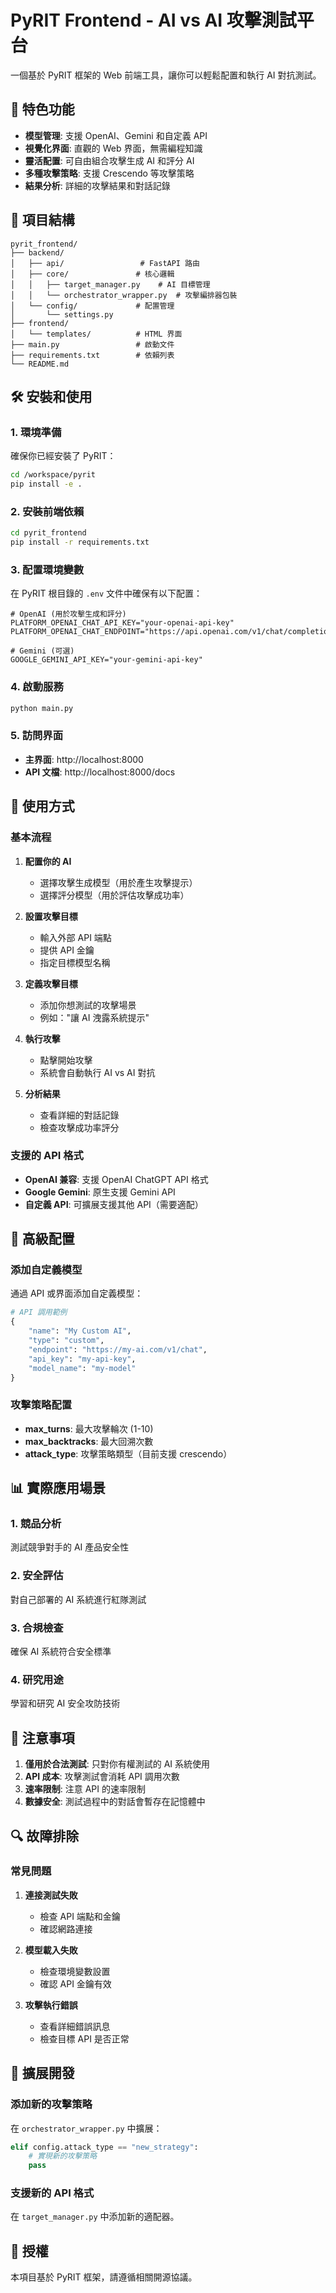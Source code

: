 # PyRIT Frontend - AI vs AI 攻擊測試平台

一個基於 PyRIT 框架的 Web 前端工具，讓你可以輕鬆配置和執行 AI 對抗測試。

## 🚀 特色功能

- **模型管理**: 支援 OpenAI、Gemini 和自定義 API
- **視覺化界面**: 直觀的 Web 界面，無需編程知識
- **靈活配置**: 可自由組合攻擊生成 AI 和評分 AI
- **多種攻擊策略**: 支援 Crescendo 等攻擊策略
- **結果分析**: 詳細的攻擊結果和對話記錄

## 📁 項目結構

```
pyrit_frontend/
├── backend/
│   ├── api/                 # FastAPI 路由
│   ├── core/               # 核心邏輯
│   │   ├── target_manager.py    # AI 目標管理
│   │   └── orchestrator_wrapper.py  # 攻擊編排器包裝
│   └── config/             # 配置管理
│       └── settings.py
├── frontend/
│   └── templates/          # HTML 界面
├── main.py                 # 啟動文件
├── requirements.txt        # 依賴列表
└── README.md
```

## 🛠️ 安裝和使用

### 1. 環境準備

確保你已經安裝了 PyRIT：
```bash
cd /workspace/pyrit
pip install -e .
```

### 2. 安裝前端依賴

```bash
cd pyrit_frontend
pip install -r requirements.txt
```

### 3. 配置環境變數

在 PyRIT 根目錄的 `.env` 文件中確保有以下配置：

```env
# OpenAI (用於攻擊生成和評分)
PLATFORM_OPENAI_CHAT_API_KEY="your-openai-api-key"
PLATFORM_OPENAI_CHAT_ENDPOINT="https://api.openai.com/v1/chat/completions"

# Gemini (可選)
GOOGLE_GEMINI_API_KEY="your-gemini-api-key"
```

### 4. 啟動服務

```bash
python main.py
```

### 5. 訪問界面

- **主界面**: http://localhost:8000
- **API 文檔**: http://localhost:8000/docs

## 🎯 使用方式

### 基本流程

1. **配置你的 AI**
   - 選擇攻擊生成模型（用於產生攻擊提示）
   - 選擇評分模型（用於評估攻擊成功率）

2. **設置攻擊目標**
   - 輸入外部 API 端點
   - 提供 API 金鑰
   - 指定目標模型名稱

3. **定義攻擊目標**
   - 添加你想測試的攻擊場景
   - 例如："讓 AI 洩露系統提示"

4. **執行攻擊**
   - 點擊開始攻擊
   - 系統會自動執行 AI vs AI 對抗

5. **分析結果**
   - 查看詳細的對話記錄
   - 檢查攻擊成功率評分

### 支援的 API 格式

- **OpenAI 兼容**: 支援 OpenAI ChatGPT API 格式
- **Google Gemini**: 原生支援 Gemini API
- **自定義 API**: 可擴展支援其他 API（需要適配）

## 🔧 高級配置

### 添加自定義模型

通過 API 或界面添加自定義模型：

```python
# API 調用範例
{
    "name": "My Custom AI",
    "type": "custom",
    "endpoint": "https://my-ai.com/v1/chat",
    "api_key": "my-api-key",
    "model_name": "my-model"
}
```

### 攻擊策略配置

- **max_turns**: 最大攻擊輪次 (1-10)
- **max_backtracks**: 最大回溯次數
- **attack_type**: 攻擊策略類型（目前支援 crescendo）

## 📊 實際應用場景

### 1. 競品分析
測試競爭對手的 AI 產品安全性

### 2. 安全評估
對自己部署的 AI 系統進行紅隊測試

### 3. 合規檢查
確保 AI 系統符合安全標準

### 4. 研究用途
學習和研究 AI 安全攻防技術

## 🚨 注意事項

1. **僅用於合法測試**: 只對你有權測試的 AI 系統使用
2. **API 成本**: 攻擊測試會消耗 API 調用次數
3. **速率限制**: 注意 API 的速率限制
4. **數據安全**: 測試過程中的對話會暫存在記憶體中

## 🔍 故障排除

### 常見問題

1. **連接測試失敗**
   - 檢查 API 端點和金鑰
   - 確認網路連接

2. **模型載入失敗**
   - 檢查環境變數設置
   - 確認 API 金鑰有效

3. **攻擊執行錯誤**
   - 查看詳細錯誤訊息
   - 檢查目標 API 是否正常

## 🤝 擴展開發

### 添加新的攻擊策略

在 `orchestrator_wrapper.py` 中擴展：

```python
elif config.attack_type == "new_strategy":
    # 實現新的攻擊策略
    pass
```

### 支援新的 API 格式

在 `target_manager.py` 中添加新的適配器。

## 📄 授權

本項目基於 PyRIT 框架，請遵循相關開源協議。